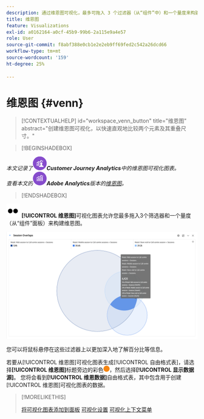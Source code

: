 ```yaml
---
description: 通过维恩图可视化，最多可拖入 3 个过滤器（从“组件”中）和一个量度来构建维恩图。
title: 维恩图
feature: Visualizations
exl-id: a0162164-a0cf-45b9-99b6-2a115e9a4e57
role: User
source-git-commit: f8abf388e0cb1e2e2eb9ff69fed2c542a26dcd66
workflow-type: tm+mt
source-wordcount: '159'
ht-degree: 25%

---
```


# 维恩图 {#venn}

<!-- markdownlint-disable MD034 -->

>[!CONTEXTUALHELP]
>id="workspace_venn_button"
>title="维恩图"
>abstract="创建维恩图可视化，以快速直观地比较两个元素及其重叠尺寸。"

<!-- markdownlint-enable MD034 -->


>[!BEGINSHADEBOX]

*本文记录了![CustomerJourneyAnalytics](/help/assets/icons/CustomerJourneyAnalytics.svg)**Customer Journey Analytics**中的维恩图可视化图表。<br/>查看本文的![AdobeAnalytics](/help/assets/icons/AdobeAnalytics.svg)**Adobe Analytics**版本的[维恩图](https://experienceleague.adobe.com/en/docs/analytics/analyze/analysis-workspace/visualizations/venn)。*

>[!ENDSHADEBOX]


![类型](/help/assets/icons/TwoDots.svg) **[!UICONTROL 维恩图]**&#x200B;可视化图表允许您最多拖入3个筛选器和一个量度（从“组件”面板）来构建维恩图。

![包含三个筛选器的维恩图可视化图表。](assets/venn.png)

您可以将鼠标悬停在这些过滤器上以更加深入地了解百分比等信息。

若要从[!UICONTROL 维恩图]可视化图表生成[!UICONTROL 自由格式表]，请选择&#x200B;**[!UICONTROL 维恩图]**&#x200B;标题旁边的彩色![StatusOrange](/help/assets/icons/StatusOrange.svg)，然后选择&#x200B;**[!UICONTROL 显示数据源]**。 您将会看到&#x200B;**[!UICONTROL 维恩数据]**&#x200B;自由格式表，其中包含用于创建[!UICONTROL 维恩图]可视化图表的数据。

<!--
To normalize the Venn diagram (take the size out of it), go select ![Setting](/help/assets/icons/Setting.svg) and select **[!UICONTROL Normalization]**.

![Visualization Settings option for Visualization type: Venn diagram.](assets/normalization.png)

-->

>[!MORELIKETHIS]
>
>[将可视化图表添加到面板](/help/analysis-workspace/visualizations/freeform-analysis-visualizations.md#add-visualizations-to-a-panel)
>[可视化设置](/help/analysis-workspace/visualizations/freeform-analysis-visualizations.md#settings)
>[可视化上下文菜单](/help/analysis-workspace/visualizations/freeform-analysis-visualizations.md#context-menu)
>

